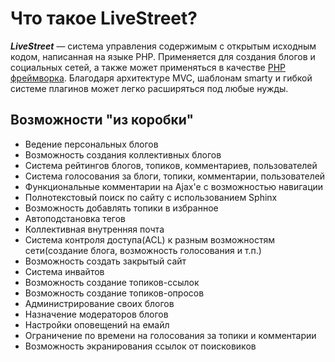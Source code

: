 Что такое LiveStreet?
=====================
***LiveStreet*** — система управления содержимым с открытым исходным кодом, написанная на языке PHP. Применяется для создания блогов и социальных сетей, а также может применяться в качестве [PHP фреймворка][1]. Благодаря архитектуре MVC, шаблонам smarty и гибкой системе плагинов может легко расширяться под любые нужды.

Возможности "из коробки"
------------------------
- Ведение персональных блогов
- Возможность создания коллективных блогов
- Система рейтингов блогов, топиков, комментариев, пользователей
- Система голосования за блоги, топики, комментарии, пользователей
- Функциональные комментарии на Ajax'е с возможностью навигации
- Полнотекстовый поиск по сайту с использованием Sphinx
- Возможность добавлять топики в избранное
- Автоподстановка тегов
- Коллективная внутренняя почта
- Система контроля доступа(ACL) к разным возможностям сети(создание блога, возможность голосования и т.п.)
- Возможность создать закрытый сайт
- Система инвайтов
- Возможность создание топиков-ссылок
- Возможность создание топиков-опросов
- Администрирование своих блогов
- Назначение модераторов блогов
- Настройки оповещений на емайл
- Ограничение по времени на голосования за топики и комментарии
- Возможность экранирования ссылок от поисковиков



[1]: https://github.com/livestreet/livestreet/tree/framework
